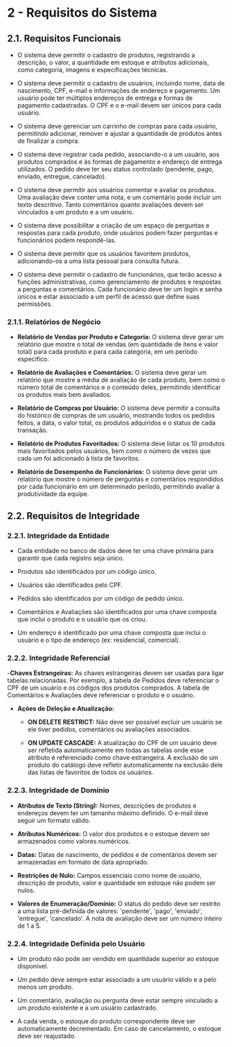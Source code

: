 # 2 - Requisitos do Sistema

## 2.1. Requisitos Funcionais
- O sistema deve permitir o cadastro de produtos, registrando a descrição, o valor, a quantidade em estoque e atributos adicionais, como categoria, imagens e especificações técnicas.

- O sistema deve permitir o cadastro de usuários, incluindo nome, data de nascimento, CPF, e-mail e informações de endereço e pagamento. Um usuário pode ter múltiplos endereços de entrega e formas de pagamento cadastradas. O CPF e o e-mail devem ser únicos para cada usuário.

- O sistema deve gerenciar um carrinho de compras para cada usuário, permitindo adicionar, remover e ajustar a quantidade de produtos antes de finalizar a compra.

- O sistema deve registrar cada pedido, associando-o a um usuário, aos produtos comprados e às formas de pagamento e endereço de entrega utilizados. O pedido deve ter seu status controlado (pendente, pago, enviado, entregue, cancelado).

- O sistema deve permitir aos usuários comentar e avaliar os produtos. Uma avaliação deve conter uma nota, e um comentário pode incluir um texto descritivo. Tanto comentários quanto avaliações devem ser vinculados a um produto e a um usuário.

- O sistema deve possibilitar a criação de um espaço de perguntas e respostas para cada produto, onde usuários podem fazer perguntas e funcionários podem respondê-las.

- O sistema deve permitir que os usuários favoritem produtos, adicionando-os a uma lista pessoal para consulta futura.

- O sistema deve permitir o cadastro de funcionários, que terão acesso a funções administrativas, como gerenciamento de produtos e respostas a perguntas e comentários. Cada funcionário deve ter um login e senha únicos e estar associado a um perfil de acesso que define suas permissões.

### 2.1.1. Relatórios de Negócio
- **Relatório de Vendas por Produto e Categoria:** O sistema deve gerar um relatório que mostre o total de vendas (em quantidade de itens e valor total) para cada produto e para cada categoria, em um período específico.

- **Relatório de Avaliações e Comentários:** O sistema deve gerar um relatório que mostre a média de avaliação de cada produto, bem como o número total de comentários e o conteúdo deles, permitindo identificar os produtos mais bem avaliados.

- **Relatório de Compras por Usuário:** O sistema deve permitir a consulta do histórico de compras de um usuário, mostrando todos os pedidos feitos, a data, o valor total, os produtos adquiridos e o status de cada transação.

- **Relatório de Produtos Favoritados:** O sistema deve listar os 10 produtos mais favoritados pelos usuários, bem como o número de vezes que cada um foi adicionado à lista de favoritos.

- **Relatório de Desempenho de Funcionários:** O sistema deve gerar um relatório que mostre o número de perguntas e comentários respondidos por cada funcionário em um determinado período, permitindo avaliar a produtividade da equipe.

## 2.2. Requisitos de Integridade

### 2.2.1. Integridade da Entidade
- Cada entidade no banco de dados deve ter uma chave primária para garantir que cada registro seja único.

- Produtos são identificados por um código único.

- Usuários são identificados pelo CPF.

- Pedidos são identificados por um código de pedido único.

- Comentários e Avaliações são identificados por uma chave composta que inclui o produto e o usuário que os criou.

- Um endereço é identificado por uma chave composta que inclui o usuário e o tipo de endereço (ex: residencial, comercial).

### 2.2.2. Integridade Referencial
-**Chaves Estrangeiras:** As chaves estrangeiras devem ser usadas para ligar tabelas relacionadas. Por exemplo, a tabela de Pedidos deve referenciar o CPF de um usuário e os códigos dos produtos comprados. A tabela de Comentários e Avaliações deve referenciar o produto e o usuário.

- **Ações de Deleção e Atualização:**
  - **ON DELETE RESTRICT:** Não deve ser possível excluir um usuário se ele tiver pedidos, comentários ou avaliações associados.

  - **ON UPDATE CASCADE:** A atualização do CPF de um usuário deve ser refletida automaticamente em todas as tabelas onde esse atributo é referenciado como chave estrangeira. A exclusão de um produto do catálogo deve refletir automaticamente na exclusão dele das listas de favoritos de todos os usuários.

### 2.2.3. Integridade de Domínio
- **Atributos de Texto (String):** Nomes, descrições de produtos e endereços devem ter um tamanho máximo definido. O e-mail deve seguir um formato válido.

- **Atributos Numéricos:** O valor dos produtos e o estoque devem ser armazenados como valores numéricos.

- **Datas:** Datas de nascimento, de pedidos e de comentários devem ser armazenadas em formato de data apropriado.

- **Restrições de Nulo:** Campos essenciais como nome de usuário, descrição de produto, valor e quantidade em estoque não podem ser nulos.

- **Valores de Enumeração/Domínio:** O status do pedido deve ser restrito a uma lista pré-definida de valores: 'pendente', 'pago', 'enviado', 'entregue', 'cancelado'. A nota de avaliação deve ser um número inteiro de 1 a 5.

### 2.2.4. Integridade Definida pelo Usuário
- Um produto não pode ser vendido em quantidade superior ao estoque disponível.

- Um pedido deve sempre estar associado a um usuário válido e a pelo menos um produto.

- Um comentário, avaliação ou pergunta deve estar sempre vinculado a um produto existente e a um usuário cadastrado.

- A cada venda, o estoque do produto correspondente deve ser automaticamente decrementado. Em caso de cancelamento, o estoque deve ser reajustado.

